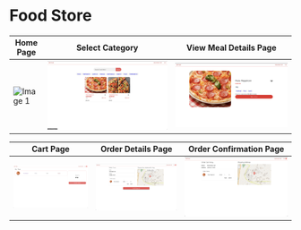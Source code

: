 # Food Store

| Home Page                                | Select Category                                       | View Meal Details Page                                    |
| ---------------------------------------- | ----------------------------------------------------- | --------------------------------------------------------- |
| ![Image 1]("./../assets/Home%20Page.png) | ![Image 2]("./../assets/select%20Category%20Page.png) | ![Image 2]("./../assets/View%20Meal%20Details%20Page.png) |

| Cart Page                                | Order Details Page                                  | Order Confirmation Page                                  |
| ---------------------------------------- | --------------------------------------------------- | -------------------------------------------------------- |
| ![Image 1]("./../assets/Cart%20Page.png) | ![Image 2]("./../assets/Order%20Details%20Page.png) | ![Image 2]("./../assets/Order%20Confirmation%20Page.png) |
